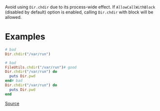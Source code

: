 
Avoid using `Dir.chdir` due to its process-wide effect.
If `AllowCallWithBlock` (disabled by default) option is enabled,
calling `Dir.chdir` with block will be allowed.

# Examples

```ruby
# bad
Dir.chdir("/var/run")

# bad
FileUtils.chdir("/var/run")# good
Dir.chdir("/var/run") do
  puts Dir.pwd
end# bad
Dir.chdir("/var/run") do
  puts Dir.pwd
end
```

[Source](http://www.rubydoc.info/gems/rubocop/RuboCop/Cop/ThreadSafety/DirChdir)